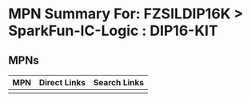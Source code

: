 



# MPN Summary For: FZSILDIP16K > SparkFun-IC-Logic : DIP16-KIT

## MPNs
  

|MPN|Direct Links|Search Links|
| :--- | :--- | :--- |
||||
